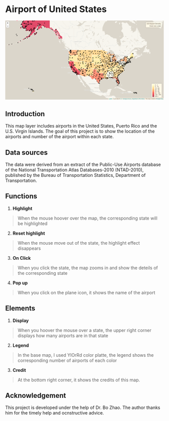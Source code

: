 # Airport of United States
![airport map](/img/interface.jpg)

## Introduction
This map layer includes airports in the United States, Puerto Rico and the U.S. Virgin Islands. 
The goal of this project is to show the location of the airports and number of the airport within 
each state. 

## Data sources
The data were derived from an extract of the Public-Use Airports database of the National 
Transportation Atlas Databases-2010 (NTAD-2010), published by the Bureau of Transportation 
Statistics, Department of Transportation.

## Functions

1. **Highlight**

> When the mouse hoover over the map, the corresponding state will be highlighted 

2. **Reset highlight**

> When the mouse move out of the state, the highlight effect disappears

3. **On Click**

> When you click the state, the map zooms in and show the deteils of the corresponding state

4. **Pop up**
> When you click on the plane icon, it shows the name of the airport

## Elements 

1. **Display**

> When you hoover the mouse over a state, the upper right corner displays how many airports are in that state

2. **Legend**

> In the base map, I used YlOrRd color platte, the legend shows the corresponding number of airports of each color 

3. **Credit**
> At the bottom right corner, it shows the credits of this map.
 


## Acknowledgement

This project is developed under the help of Dr. Bo Zhao. The author thanks him for the timely help and ocnstructive advice.

